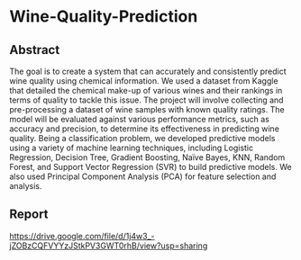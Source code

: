 # Wine-Quality-Prediction

## Abstract 
The goal is to create a system that can accurately and consistently predict wine quality
using chemical information. We used a dataset from Kaggle that detailed the chemical
make-up of various wines and their rankings in terms of quality to tackle this issue.
The project will involve collecting and pre-processing a dataset of wine samples with
known quality ratings. The model will be evaluated against various
performance metrics, such as accuracy and precision, to determine its effectiveness in
predicting wine quality.
Being a classification problem, we developed predictive models using a variety of
machine learning techniques, including Logistic Regression, Decision Tree, Gradient
Boosting, Naïve Bayes, KNN, Random Forest, and Support Vector Regression (SVR) to
build predictive models. We also used Principal Component Analysis (PCA) for feature
selection and analysis. 

## Report 
https://drive.google.com/file/d/1j4w3_-jZOBzCQFVYYzJStkPV3GWT0rhB/view?usp=sharing
